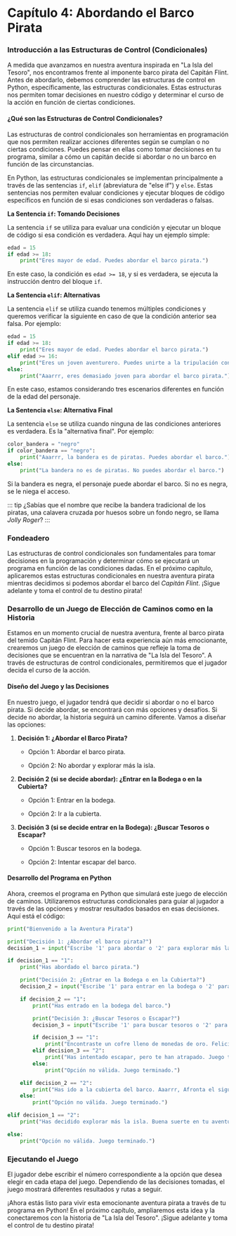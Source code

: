  
# Capítulo 4: Abordando el Barco Pirata

### Introducción a las Estructuras de Control (Condicionales)

A medida que avanzamos en nuestra aventura inspirada en "La Isla del Tesoro", nos encontramos frente al imponente barco pirata del Capitán Flint. Antes de abordarlo, debemos comprender las estructuras de control en Python, específicamente, las estructuras condicionales. Estas estructuras nos permiten tomar decisiones en nuestro código y determinar el curso de la acción en función de ciertas condiciones.

#### ¿Qué son las Estructuras de Control Condicionales?

Las estructuras de control condicionales son herramientas en programación que nos permiten realizar acciones diferentes según se cumplan o no ciertas condiciones. Puedes pensar en ellas como tomar decisiones en tu programa, similar a cómo un capitán decide si abordar o no un barco en función de las circunstancias.

En Python, las estructuras condicionales se implementan principalmente a través de las sentencias `if`, `elif` (abreviatura de "else if") y `else`. Estas sentencias nos permiten evaluar condiciones y ejecutar bloques de código específicos en función de si esas condiciones son verdaderas o falsas.

**La Sentencia `if`: Tomando Decisiones**

La sentencia `if` se utiliza para evaluar una condición y ejecutar un bloque de código si esa condición es verdadera. Aquí hay un ejemplo simple:

```python
edad = 15
if edad >= 18:
    print("Eres mayor de edad. Puedes abordar el barco pirata.")
```

En este caso, la condición es `edad >= 18`, y si es verdadera, se ejecuta la instrucción dentro del bloque `if`.

**La Sentencia `elif`: Alternativas**

La sentencia `elif` se utiliza cuando tenemos múltiples condiciones y queremos verificar la siguiente en caso de que la condición anterior sea falsa. Por ejemplo:

```python
edad = 15
if edad >= 18:
    print("Eres mayor de edad. Puedes abordar el barco pirata.")
elif edad >= 16:
    print("Eres un joven aventurero. Puedes unirte a la tripulación con restricciones.")
else:
    print("Aaarrr, eres demasiado joven para abordar el barco pirata.")
```

En este caso, estamos considerando tres escenarios diferentes en función de la edad del personaje.

**La Sentencia `else`: Alternativa Final**

La sentencia `else` se utiliza cuando ninguna de las condiciones anteriores es verdadera. Es la "alternativa final". Por ejemplo:

```python
color_bandera = "negro"
if color_bandera == "negro":
    print("Aaarrr, la bandera es de piratas. Puedes abordar el barco.")
else:
    print("La bandera no es de piratas. No puedes abordar el barco.")
```

Si la bandera es negra, el personaje puede abordar el barco. Si no es negra, se le niega el acceso.

::: tip
¿Sabías que el nombre que recibe la bandera tradicional de los piratas, una calavera cruzada por huesos sobre un fondo negro, se llama _Jolly Roger_?
:::

### Fondeadero

Las estructuras de control condicionales son fundamentales para tomar decisiones en la programación y determinar cómo se ejecutará un programa en función de las condiciones dadas. En el próximo capítulo, aplicaremos estas estructuras condicionales en nuestra aventura pirata mientras decidimos si podemos abordar el barco del _Capitán Flint_. ¡Sigue adelante y toma el control de tu destino pirata!




### Desarrollo de un Juego de Elección de Caminos como en la Historia

Estamos en un momento crucial de nuestra aventura, frente al barco pirata del temido Capitán Flint. Para hacer esta experiencia aún más emocionante, crearemos un juego de elección de caminos que refleje la toma de decisiones que se encuentran en la narrativa de "La Isla del Tesoro". A través de estructuras de control condicionales, permitiremos que el jugador decida el curso de la acción.

#### Diseño del Juego y las Decisiones

En nuestro juego, el jugador tendrá que decidir si abordar o no el barco pirata. Si decide abordar, se encontrará con más opciones y desafíos. Si decide no abordar, la historia seguirá un camino diferente. Vamos a diseñar las opciones:

1. **Decisión 1: ¿Abordar el Barco Pirata?**

   - Opción 1: Abordar el barco pirata.

   - Opción 2: No abordar y explorar más la isla.

2. **Decisión 2 (si se decide abordar): ¿Entrar en la Bodega o en la Cubierta?**

   - Opción 1: Entrar en la bodega.

   - Opción 2: Ir a la cubierta.

3. **Decisión 3 (si se decide entrar en la Bodega): ¿Buscar Tesoros o Escapar?**

   - Opción 1: Buscar tesoros en la bodega.

   - Opción 2: Intentar escapar del barco.

#### Desarrollo del Programa en Python

Ahora, creemos el programa en Python que simulará este juego de elección de caminos. Utilizaremos estructuras condicionales para guiar al jugador a través de las opciones y mostrar resultados basados en esas decisiones. Aquí está el código:

```python
print("Bienvenido a la Aventura Pirata")

print("Decisión 1: ¿Abordar el barco pirata?")
decision_1 = input("Escribe '1' para abordar o '2' para explorar más la isla: ")

if decision_1 == "1":
    print("Has abordado el barco pirata.")

    print("Decisión 2: ¿Entrar en la Bodega o en la Cubierta?")
    decision_2 = input("Escribe '1' para entrar en la bodega o '2' para ir a la cubierta: ")

    if decision_2 == "1":
        print("Has entrado en la bodega del barco.")

        print("Decisión 3: ¿Buscar Tesoros o Escapar?")
        decision_3 = input("Escribe '1' para buscar tesoros o '2' para intentar escapar: ")

        if decision_3 == "1":
            print("Encontraste un cofre lleno de monedas de oro. Felicidades, valiente pirata.")
        elif decision_3 == "2":
            print("Has intentado escapar, pero te han atrapado. Juego terminado.")
        else:
            print("Opción no válida. Juego terminado.")

    elif decision_2 == "2":
        print("Has ido a la cubierta del barco. Aaarrr, Afronta el siguiente desafío, intrépido pirata")
    else:
        print("Opción no válida. Juego terminado.")

elif decision_1 == "2":
    print("Has decidido explorar más la isla. Buena suerte en tu aventura.")

else:
    print("Opción no válida. Juego terminado.")
```


### Ejecutando el Juego

El jugador debe escribir el número correspondiente a la opción que desea elegir en cada etapa del juego. Dependiendo de las decisiones tomadas, el juego mostrará diferentes resultados y rutas a seguir.

¡Ahora estás listo para vivir esta emocionante aventura pirata a través de tu programa en Python! En el próximo capítulo, ampliaremos esta idea y la conectaremos con la historia de "La Isla del Tesoro". ¡Sigue adelante y toma el control de tu destino pirata!
